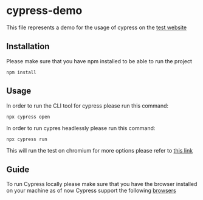 # cypress-demo

This file represents a demo for the usage of cypress on the [test website](https://www.saucedemo.com/)

## Installation

Please make sure that you have npm installed to be able to run the project 

```
npm install
```

## Usage

In order to run the CLI tool for cypress please run this command:

```
npx cypress open
```
In order to run cypres headlessly please run this command:

```
npx cypress run
```
This will run the test on chromium for more options please refer to [this link](https://docs.cypress.io/guides/guides/command-line)

## Guide

To run Cypress locally please make sure that you have the browser installed on your machine as of now Cypress support the following [browsers](https://docs.cypress.io/guides/guides/launching-browsers#Browser-versions-supported)